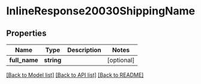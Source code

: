 # InlineResponse20030ShippingName

## Properties
Name | Type | Description | Notes
------------ | ------------- | ------------- | -------------
**full_name** | **string** |  | [optional] 

[[Back to Model list]](../README.md#documentation-for-models) [[Back to API list]](../README.md#documentation-for-api-endpoints) [[Back to README]](../README.md)


